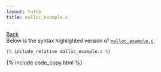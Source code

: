 ```yaml
---
layout: tufte
title: malloc_example.c
---
```

[Back](./../)  
Below is the syntax highlighted version of [`malloc_example.c`](malloc_example.c).

``` c
{% include_relative malloc_example.c %}
```


{% include code_copy.html %}